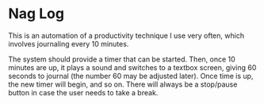 # Nag Log

This is an automation of a productivity technique I use very often, which involves journaling every 10 minutes.

The system should provide a timer that can be started. Then, once 10 minutes are up, it plays a sound and switches to a textbox screen, giving 60 seconds to journal (the number 60 may be adjusted later). Once time is up, the new timer will begin, and so on. There will always be a stop/pause button in case the user needs to take a break.
